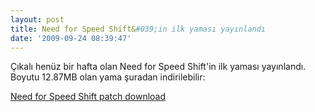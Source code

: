 ```yaml
---
layout: post
title: Need for Speed Shift&#039;in ilk yaması yayınlandı
date: '2009-09-24 08:39:47'
---
```


Çıkalı henüz bir hafta olan Need for Speed Shift'in ilk yaması yayınlandı. Boyutu 12.87MB olan yama şuradan indirilebilir:

<a href="http://www.gamershell.com/download_51306.shtml">Need for Speed Shift patch download</a>
